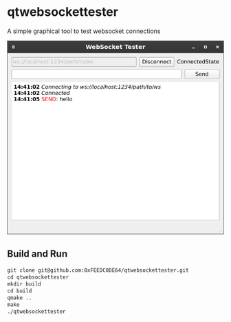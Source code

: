 # qtwebsockettester
A simple graphical tool to test websocket connections

![Screenshot](/screenshot.png)

## Build and Run
```
git clone git@github.com:0xFEEDC0DE64/qtwebsockettester.git
cd qtwebsockettester
mkdir build
cd build
qmake ..
make
./qtwebsockettester
```

